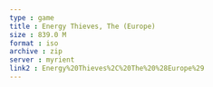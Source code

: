 ```yaml
---
type : game
title : Energy Thieves, The (Europe)
size : 839.0 M
format : iso
archive : zip
server : myrient
link2 : Energy%20Thieves%2C%20The%20%28Europe%29
---
```

